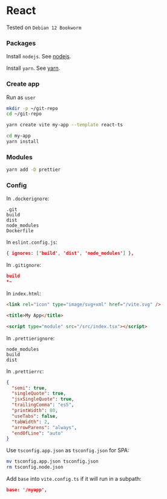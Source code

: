 # React

Tested on `Debian 12 Bookworm`

### Packages

Install `nodejs`. See [nodejs](./nodejs.md).

Install `yarn`. See [yarn](./yarn.md).

### Create app

Run as `user`

```bash
mkdir -p ~/git-repo
cd ~/git-repo

yarn create vite my-app --template react-ts

cd my-app
yarn install
```

### Modules

```bash
yarn add -D prettier
```

### Config

In `.dockerignore`:

```
.git
build
dist
node_modules
Dockerfile
```

In `eslint.config.js`:

```json
{ ignores: ['build', 'dist', 'node_modules'] },
```

In `.gitignore`:

```json
build
*~
```

In `index.html`:

```html
<link rel="icon" type="image/svg+xml" href="/vite.svg" />

<title>My App</title>

<script type="module" src="/src/index.tsx"></script>
```

In `.prettierignore`:

```
node_modules
build
dist
```

In `.prettierrc`:

```json
{
  "semi": true,
  "singleQuote": true,
  "jsxSingleQuote": true,
  "trailingComma": "es5",
  "printWidth": 80,
  "useTabs": false,
  "tabWidth": 2,
  "arrowParens": "always",
  "endOfLine": "auto"
}
```

Use `tsconfig.app.json` as `tsconfig.json` for SPA:

```bash
mv tsconfig.app.json tsconfig.json
rm tsconfig.node.json
```

Add `base` into `vite.config.ts` if it will run in a subpath:

```json
base: '/myapp',
```

